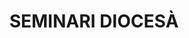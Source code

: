 ---
layout: test
title:  "SEMINARI DIOCESÀ"
coordinates:
  - [1.460890741905232, 42.360015333391857]
  - [1.461059543574986, 42.360025735810694]
  - [1.461063385022771, 42.359995120591307]
  - [1.461588042623065, 42.360027614390162]
  - [1.46158533130998, 42.360058036177222]
  - [1.461702453744895, 42.360065240655771]
  - [1.461705727398949, 42.360034826412232]
  - [1.462230656772621, 42.360067738152217]
  - [1.462227208984932, 42.360093769104857]
  - [1.462394323949382, 42.360104146930816]
  - [1.462444722610456, 42.35965233126916]
  - [1.46227928583968, 42.359642393266881]
  - [1.462247293302312, 42.359944981230811]
  - [1.461771247591547, 42.359914603110589]
  - [1.461777003835433, 42.359909256295097]
  - [1.461777781099747, 42.359888926505157]
  - [1.461762999723183, 42.359883721329666]
  - [1.461754857705933, 42.359883090526587]
  - [1.461785364781569, 42.35961266204307]
  - [1.461782416032849, 42.359612466010795]
  - [1.461782446559604, 42.359611214714526]
  - [1.4616076052097, 42.359600523690069]
  - [1.461577949213767, 42.359864861480808]
  - [1.461542415867016, 42.359862819959453]
  - [1.461531263420014, 42.359870284825313]
  - [1.461527871332885, 42.359894021710502]
  - [1.461535029817057, 42.359900376314691]
  - [1.461077809846778, 42.359870873828413]
  - [1.461110830924978, 42.35957247236373]
  - [1.460941186867135, 42.359562058712896]
  - [1.460890741905232, 42.360015333391857]
---